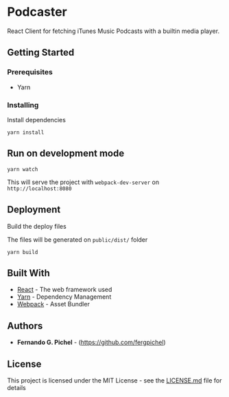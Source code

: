 # Podcaster

React Client for fetching iTunes Music Podcasts with a builtin media player.

## Getting Started

### Prerequisites

* Yarn

### Installing

Install dependencies

```
yarn install
```

## Run on development mode

```
yarn watch
```

This will serve the project with `webpack-dev-server` on `http://localhost:8080` 

## Deployment

Build the deploy files

The files will be generated on `public/dist/` folder

```
yarn build
```

## Built With

* [React](https://reactjs.org/) - The web framework used
* [Yarn](https://yarnpkg.com/lang/en/) - Dependency Management
* [Webpack](https://webpack.js.org/) - Asset Bundler


## Authors

* **Fernando G. Pichel** - (https://github.com/fergpichel)

## License

This project is licensed under the MIT License - see the [LICENSE.md](LICENSE.md) file for details
